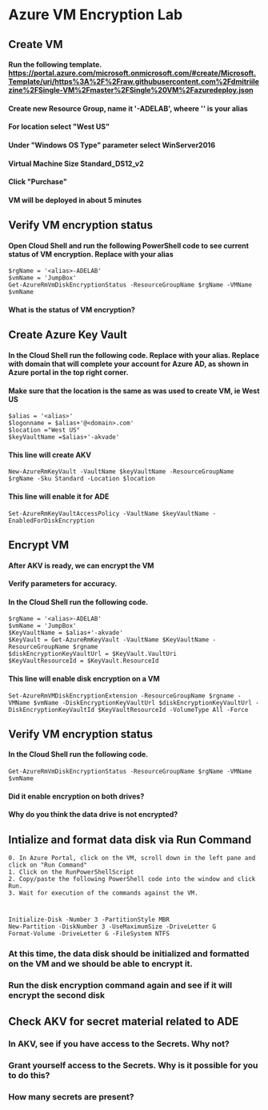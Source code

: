 

# Azure VM Encryption Lab
## Create VM 
#### Run the following template.  https://portal.azure.com/microsoft.onmicrosoft.com/#create/Microsoft.Template/uri/https%3A%2F%2Fraw.githubusercontent.com%2Fdmitriilezine%2FSingle-VM%2Fmaster%2FSingle%20VM%2Fazuredeploy.json
#### Create new Resource Group, name it '<alias>-ADELAB', wheere '<alias>' is your alias
#### For location select "West US"
#### Under "Windows OS Type" parameter select WinServer2016
#### Virtual Machine Size Standard_DS12_v2
#### Click "Purchase"
#### VM will be deployed in about 5 minutes

## Verify VM encryption status
#### Open Cloud Shell and run the following PowerShell code to see current status of VM encryption. Replace <alias> with your alias
	$rgName = '<alias>-ADELAB'
	$vmName = 'JumpBox'
	Get-AzureRmVmDiskEncryptionStatus -ResourceGroupName $rgName -VMName $vmName

#### What is the status of VM encryption?

## Create Azure Key Vault
#### In the Cloud Shell run the following code. Replace <alias> with your alias. Replace <domain> with domain that will complete your account for Azure AD, as shown in Azure portal in the top right corner.
#### Make sure that the location is the same as was used to create VM, ie West US
	$alias = '<alias>'
	$logonname = $alias+'@<domain>.com'
	$location ="West US"
	$keyVaultName =$alias+'-akvade'

#### This line will create AKV
	New-AzureRmKeyVault -VaultName $keyVaultName -ResourceGroupName $rgName -Sku Standard -Location $location
#### This line will enable it for ADE
	Set-AzureRmKeyVaultAccessPolicy -VaultName $keyVaultName -EnabledForDiskEncryption
 

## Encrypt VM
#### After AKV is ready, we can encrypt the VM
#### Verify parameters for accuracy. 
#### In the Cloud Shell run the following code.

	$rgName = '<alias>-ADELAB'
	$vmName = 'JumpBox'
	$KeyVaultName = $alias+'-akvade'
	$KeyVault = Get-AzureRmKeyVault -VaultName $KeyVaultName -ResourceGroupName $rgname
	$diskEncryptionKeyVaultUrl = $KeyVault.VaultUri
	$KeyVaultResourceId = $KeyVault.ResourceId

#### This line will enable disk encryption on a VM
	Set-AzureRmVMDiskEncryptionExtension -ResourceGroupName $rgname -VMName $vmName -DiskEncryptionKeyVaultUrl $diskEncryptionKeyVaultUrl -DiskEncryptionKeyVaultId $KeyVaultResourceId -VolumeType All -Force


## Verify VM encryption status
#### In the Cloud Shell run the following code.
	Get-AzureRmVmDiskEncryptionStatus -ResourceGroupName $rgName -VMName $vmName

#### Did it enable encryption on both drives? 
#### Why do you think the data drive is not encrypted?


## Intialize and format data disk via Run Command
	0. In Azure Portal, click on the VM, scroll down in the left pane and click on "Run Command"
	1. Click on the RunPowerShellScript
	2. Copy/paste the following PowerShell code into the window and click Run.
	3. Wait for execution of the commands against the VM.
#
	Initialize-Disk -Number 3 -PartitionStyle MBR
	New-Partition -DiskNumber 3 -UseMaximumSize -DriveLetter G
	Format-Volume -DriveLetter G -FileSystem NTFS

### At this time, the data disk should be initialized and formatted on the VM and we should be able to encrypt it.
### Run the disk encryption command again and see if it will encrypt the second disk

## Check AKV for secret material related to ADE
### In AKV, see if you have access to the Secrets. Why not?
### Grant yourself access to the Secrets. Why is it possible for you to do this?
### How many secrets are present?


